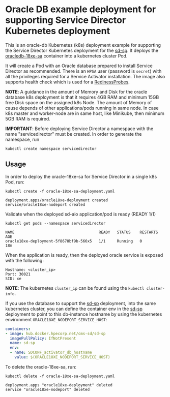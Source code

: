 Oracle DB example deployment for supporting Service Director Kubernetes deployment
==========================

This is an oracle-db Kubernetes (k8s) deployment example for supporting the Service Director Kubernetes deployment for the [sd-sp](../deployments/sd-sp). It deploys the [oracledb-18xe-sa](/docker/examples/images/oracledb-18xe-sa) container into a kubernetes cluster Pod.

It will create a Pod with an Oracle database prepared to install Service Director as recommended. There is an `HPSA` user (password is `secret`) with all the privileges required for a Service Activator installation. The image also supports health check which is used for a [RedinessProbes](https://kubernetes.io/docs/tasks/configure-pod-container/configure-liveness-readiness-probes/).


**NOTE**: A guidance in the amount of Memory and Disk for the oracle database k8s deployment is that it requires 4GB RAM and minimum 15GB free Disk space on the assigned k8s Node. The amount of Memory of cause depends of other applications/pods running in same node. In case k8s master and worker-node are in same host, like Minikube, then minimum 5GB RAM is required.

**IMPORTANT**: Before deploying Service Director a namespace with the name "servicedirector" must be created. In order to generate the namespace, run

    kubectl create namespace servicedirector

Usage
-----

In order to deploy the oracle-18xe-sa for Service Director in a single k8s Pod, run:

    kubectl create -f oracle-18xe-sa-deployment.yaml

```
deployment.apps/oracle18xe-deployment created
service/oracle18xe-nodeport created
```

Validate when the deployed sd-aio application/pod is ready (READY 1/1)

    kubectl get pods --namespace servicedirector

```
NAME                                     READY   STATUS    RESTARTS   AGE
oracle18xe-deployment-5f8678bf9b-566x5   1/1     Running   0          18m
```

When the application is ready, then the deployed oracle service is exposed with the following:

```
Hostname: <cluster_ip>
Port: 30021
SID: xe
```

**NOTE**: The kubernetes `cluster_ip` can be found using the `kubectl cluster-info`.

If you use the database to support the [sd-sp](../deployments/sd-sp) deployment, into the same kubernetes cluster, you can define the container env in the [sd-sp](../deployments/sd-sp) deployment to point to this db-instance hostname by using the kubernetes environment `ORACLE18XE_NODEPORT_SERVICE_HOST`:

```yaml
containers:
- image: hub.docker.hpecorp.net/cms-sd/sd-sp
  imagePullPolicy: IfNotPresent
  name: sd-sp
  env:
  - name: SDCONF_activator_db_hostname
    value: $(ORACLE18XE_NODEPORT_SERVICE_HOST)
```

To delete the oracle-18xe-sa, run:

    kubectl delete -f oracle-18xe-sa-deployment.yaml

```
deployment.apps "oracle18xe-deployment" deleted
service "oracle18xe-nodeport" deleted
```